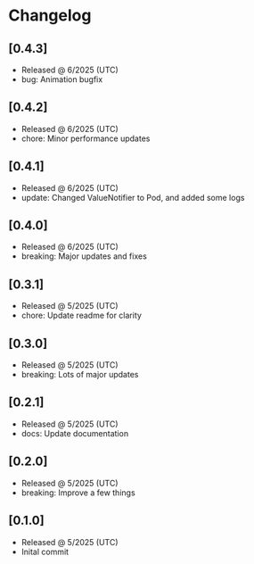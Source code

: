 # Changelog

## [0.4.3]

- Released @ 6/2025 (UTC)
- bug: Animation bugfix

## [0.4.2]

- Released @ 6/2025 (UTC)
- chore: Minor performance updates

## [0.4.1]

- Released @ 6/2025 (UTC)
- update: Changed ValueNotifier to Pod, and added some logs

## [0.4.0]

- Released @ 6/2025 (UTC)
- breaking: Major updates and fixes

## [0.3.1]

- Released @ 5/2025 (UTC)
- chore: Update readme for clarity

## [0.3.0]

- Released @ 5/2025 (UTC)
- breaking: Lots of major updates

## [0.2.1]

- Released @ 5/2025 (UTC)
- docs: Update documentation

## [0.2.0]

- Released @ 5/2025 (UTC)
- breaking: Improve a few things

## [0.1.0]

- Released @ 5/2025 (UTC)
- Inital commit
